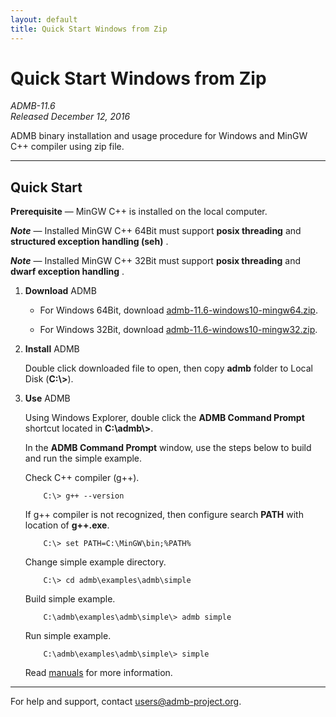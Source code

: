 ```yaml
---
layout: default
title: Quick Start Windows from Zip
---
```


Quick Start Windows from Zip
============================

*ADMB-11.6*  
*Released December 12, 2016*  

ADMB binary installation and usage procedure for Windows and MinGW C++ compiler using zip file.

---

Quick Start
-----------

**Prerequisite** &mdash; MinGW C++ is installed on the local computer.

_**Note**_ &mdash; Installed MinGW C++ 64Bit must support **posix threading** and **structured exception handling (seh)** .

_**Note**_ &mdash; Installed MinGW C++ 32Bit must support **posix threading** and **dwarf exception handling** .


1. **Download** ADMB

   * For Windows 64Bit, download [admb-11.6-windows10-mingw64.zip](https://github.com/admb-project/admb/releases/download/admb-11.6/admb-11.6-windows10-mingw64.zip).

   * For Windows 32Bit, download [admb-11.6-windows10-mingw32.zip](https://github.com/admb-project/admb/releases/download/admb-11.6/admb-11.6-windows10-mingw32.zip).

2. **Install** ADMB

   Double click downloaded file to open, then copy **admb** folder to Local Disk (**C:\\>**).

3. **Use** ADMB

   Using Windows Explorer, double click the **ADMB Command Prompt** shortcut located in **C:\\admb\\>**.

   In the **ADMB Command Prompt** window, use the steps below to build and run the simple example.

   Check C++ compiler (g++).

           C:\> g++ --version

   If g++ compiler is not recognized, then configure search **PATH** with location of **g++.exe**.

           C:\> set PATH=C:\MinGW\bin;%PATH%
 
   Change simple example directory.

           C:\> cd admb\examples\admb\simple

   Build simple example.

           C:\admb\examples\admb\simple\> admb simple

   Run simple example.

           C:\admb\examples\admb\simple\> simple

   Read [manuals](https://github.com/admb-project/admb/releases/tag/admb-11.6/) for more information.

---
For help and support, contact <users@admb-project.org>.
